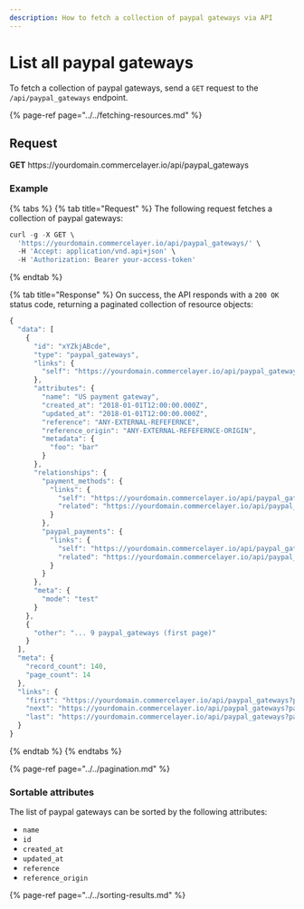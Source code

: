 ```yaml
---
description: How to fetch a collection of paypal gateways via API
---
```


# List all paypal gateways

To fetch a collection of paypal gateways, send a `GET` request to the `/api/paypal_gateways` endpoint.

{% page-ref page="../../fetching-resources.md" %}

## Request

**GET** https://<i></i>yourdomain.commercelayer.io/api/paypal_gateways

### **Example**

{% tabs %}
{% tab title="Request" %}
The following request fetches a collection of paypal gateways:

```javascript
curl -g -X GET \
  'https://yourdomain.commercelayer.io/api/paypal_gateways/' \
  -H 'Accept: application/vnd.api+json' \
  -H 'Authorization: Bearer your-access-token'
```
{% endtab %}

{% tab title="Response" %}
On success, the API responds with a `200 OK` status code, returning a paginated collection of resource objects:

```javascript
{
  "data": [
    {
      "id": "xYZkjABcde",
      "type": "paypal_gateways",
      "links": {
        "self": "https://yourdomain.commercelayer.io/api/paypal_gateways/xYZkjABcde"
      },
      "attributes": {
        "name": "US payment gateway",
        "created_at": "2018-01-01T12:00:00.000Z",
        "updated_at": "2018-01-01T12:00:00.000Z",
        "reference": "ANY-EXTERNAL-REFEFERNCE",
        "reference_origin": "ANY-EXTERNAL-REFEFERNCE-ORIGIN",
        "metadata": {
          "foo": "bar"
        }
      },
      "relationships": {
        "payment_methods": {
          "links": {
            "self": "https://yourdomain.commercelayer.io/api/paypal_gateways/xYZkjABcde/relationships/payment_methods",
            "related": "https://yourdomain.commercelayer.io/api/paypal_gateways/xYZkjABcde/payment_methods"
          }
        },
        "paypal_payments": {
          "links": {
            "self": "https://yourdomain.commercelayer.io/api/paypal_gateways/xYZkjABcde/relationships/paypal_payments",
            "related": "https://yourdomain.commercelayer.io/api/paypal_gateways/xYZkjABcde/paypal_payments"
          }
        }
      },
      "meta": {
        "mode": "test"
      }
    },
    {
      "other": "... 9 paypal_gateways (first page)"
    }
  ],
  "meta": {
    "record_count": 140,
    "page_count": 14
  },
  "links": {
    "first": "https://yourdomain.commercelayer.io/api/paypal_gateways?page[number]=1&page[size]=10",
    "next": "https://yourdomain.commercelayer.io/api/paypal_gateways?page[number]=2&page[size]=10",
    "last": "https://yourdomain.commercelayer.io/api/paypal_gateways?page[number]=14&page[size]=10"
  }
}
```
{% endtab %}
{% endtabs %}

{% page-ref page="../../pagination.md" %}

### Sortable attributes

The list of paypal gateways can be sorted by the following attributes:

* `name`
* `id`
* `created_at`
* `updated_at`
* `reference`
* `reference_origin`

{% page-ref page="../../sorting-results.md" %}

